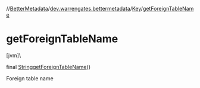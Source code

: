 //[BetterMetadata](../../../index.md)/[dev.warrengates.bettermetadata](../index.md)/[Key](index.md)/[getForeignTableName](get-foreign-table-name.md)

# getForeignTableName

[jvm]\

final [String](https://docs.oracle.com/javase/8/docs/api/java/lang/String.html)[getForeignTableName](get-foreign-table-name.md)()

Foreign table name
